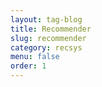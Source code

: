 ```yaml
---
layout: tag-blog
title: Recommender
slug: recommender
category: recsys
menu: false
order: 1
---
```

